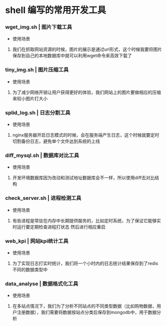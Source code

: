 # shell 编写的常用开发工具
### wget_img.sh | 图片下载工具
* 使用场景
1) 我们在抓取网站资源的时候，图片的展示是通过url形式，这个时候我要将图片保存到自己的本地数据库中就可以利用wget命令来高效下载了    
### tiny_img.sh | 图片压缩工具
* 使用场景   
1) 为了减少网络开销让用户获得更好的体验，我们网站上的图片要做相应的压缩来较小图片打大小
### splid_log.sh | 日志分割工具
* 使用场景
1) nginx服务器开启日志模式的时候，会在服务端产生日志，这个时候就要定时切割备份日志，避免单个文件达到系统的上线
### diff_mysql.sh | 数据库对比工具
* 使用场景
1) 开发环境数据库因为改动和测试地址数据库会不一样，所以使用diff去对比结构  
### check_server.sh | 进程检测工具
* 使用场景
1) 有些进程是常驻在内存中长期提供服务的，比如定时系统，为了保证它能够实时运行要定期检查进程打状态 然后进行相应重启
### web_kpi | 网站kpi统计工具 
* 使用场景
1) 为了实现日志打实时统计，我们将一个小时内的日志统计结果保存到了redis不同的数据类型中
### data_analyse | 数据格式化工具
* 使用场景
1) 在多站点情况下，我们为了分析不同站点的不同类型数据（比如购物数据，用户注册数据），我们需要将数据按站点分类后保存到mongodb中，用于数据分析
